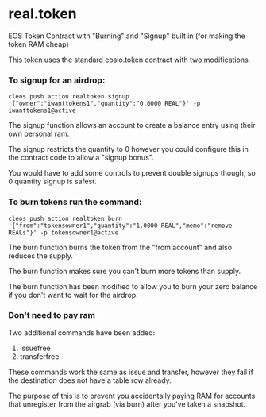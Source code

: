 # real.token

EOS Token Contract with "Burning" and "Signup" built in (for making the token RAM cheap)

This token uses the standard eosio.token contract with two modifications.

### To signup for an airdrop:

`cleos push action realtoken signup '{"owner":"iwanttokens1","quantity":"0.0000 REAL"}' -p iwanttokens1@active`

The signup function allows an account to create a balance entry using their own personal ram.

The signup restricts the quantity to 0 however you could configure this in the contract code to allow a "signup bonus".

You would have to add some controls to prevent double signups though, so 0 quantity signup is safest.

### To burn tokens run the command:

`cleos push action realtoken burn '{"from":"tokensowner1","quantity":"1.0000 REAL","memo":"remove REALs"}' -p tokensowner1@active`

The burn function burns the token from the "from account" and also reduces the supply.

The burn function makes sure you can't burn more tokens than supply.

The burn function has been modified to allow you to burn your zero balance if you don't want to wait for the airdrop.

### Don't need to pay ram

Two additional commands have been added:

1. issuefree
1. transferfree

These commands work the same as issue and transfer, however they fail if the destination does not have a table row already.

The purpose of this is to prevent you accidentally paying RAM for accounts that unregister from the airgrab (via burn) after you've taken a snapshot.

